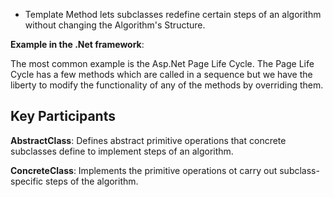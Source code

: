 
- Template Method lets subclasses redefine certain steps of an algorithm
without changing the Algorithm's Structure. 

**Example in the .Net framework**:

The most common example is the Asp.Net Page Life Cycle. The Page Life Cycle has a few methods which are called in a sequence but we have the liberty to modify the functionality of any of the methods by overriding them.


## Key Participants

**AbstractClass**:  Defines abstract primitive operations that concrete subclasses define to implement steps of an algorithm.

**ConcreteClass**:  Implements the primitive operations ot carry out subclass-specific steps of the algorithm.

